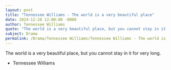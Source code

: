 ```yaml
---
layout: post
title: "Tennessee Williams - The world is a very beautiful place"
date: 2024-12-28 12:00:00 -0000
author: Tennessee Williams
quote: "The world is a very beautiful place, but you cannot stay in it for very long."
subject: Drama
permalink: /Drama/Tennessee Williams/Tennessee Williams - The world is a very beautiful place
---
```


The world is a very beautiful place, but you cannot stay in it for very long.

- Tennessee Williams
